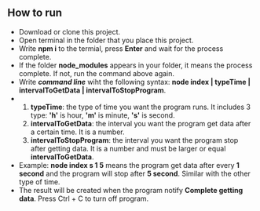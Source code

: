 ## How to run
* Download or clone this project.
* Open terminal in the folder that you place this project.
* Write **npm i** to the termial, press **Enter** and wait for the process complete.
* If the folder **node_modules** appears in your folder, it means the process complete. If not, run the command above again.
* Write ***command line*** wiht the following syntax:  **node index | typeTime | intervalToGetData | intervalToStopProgram**. 
* 1. **typeTime**: the type of time you want the program runs. It includes 3 type: **'h'** is hour, **'m'** is minute, **'s'** is second.
    2. **intervalToGetData**:  the interval you want the program get data after a certain time. It is a number.
    3. **intervalToStopProgram**: the interval you want the program stop after getting data. It is a number and must be larger or equal **intervalToGetData**.
* Example: **node index s 1 5** means the program get data after every **1 second** and the program will stop after **5 second**. Similar with the other type of time.
* The result will be created when the program notify **Complete getting data**. Press Ctrl + C to turn off program.